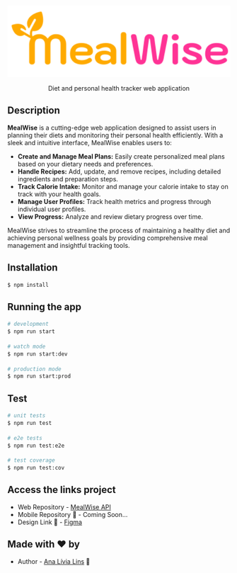 <p align="center">
  <img src="./web/assets/Logo.svg" width="600" alt="MealWise Logo" />
</p>

  <p align="center">Diet and personal health tracker web application</p>

## Description

**MealWise** is a cutting-edge web application designed to assist users in planning their diets and monitoring their personal health efficiently. With a sleek and intuitive interface, MealWise enables users to:

- **Create and Manage Meal Plans:** Easily create personalized meal plans based on your dietary needs and preferences.
- **Handle Recipes:** Add, update, and remove recipes, including detailed ingredients and preparation steps.
- **Track Calorie Intake:** Monitor and manage your calorie intake to stay on track with your health goals.
- **Manage User Profiles:** Track health metrics and progress through individual user profiles.
- **View Progress:** Analyze and review dietary progress over time.

MealWise strives to streamline the process of maintaining a healthy diet and achieving personal wellness goals by providing comprehensive meal management and insightful tracking tools.

<!-- ## 🚀 Postman Collection

Para testar os endpoints da aplicação, você pode acessar a collection do Postman através do link abaixo:

[![Postman](https://img.shields.io/badge/Postman-Collection-orange?logo=postman&logoColor=white)](https://www.postman.com/your-collection-link) -->

## Installation

```bash
$ npm install
```

## Running the app

```bash
# development
$ npm run start

# watch mode
$ npm run start:dev

# production mode
$ npm run start:prod
```

## Test

```bash
# unit tests
$ npm run test

# e2e tests
$ npm run test:e2e

# test coverage
$ npm run test:cov
```

## Access the links project

- Web Repository - [MealWise API](https://github.com/analivialins/meal-wise-spa)
- Mobile Repository  🚧 - Coming Soon...
- Design Link 🚧 - [Figma](https://www.figma.com/design/wXIf1CEiscRYdnATkktbEB/Untitled?node-id=1-21&t=MRoSUlzn5bSxJwoj-1)


## Made with ❤️ by
- Author - [Ana Lívia Lins](https://www.linkedin.com/in/analivialins/) 💖
